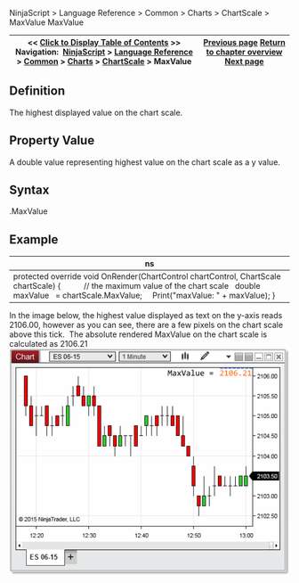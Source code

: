 ﻿
NinjaScript > Language Reference > Common > Charts > ChartScale > MaxValue
MaxValue

| << [Click to Display Table of Contents](chartscale_maxvalue.md) >> **Navigation:**     [NinjaScript](ninjascript.md) > [Language Reference](language_reference_wip.md) > [Common](common.md) > [Charts](chart.md) > [ChartScale](chartscale.md) > MaxValue | [Previous page](maxminusmin.md) [Return to chapter overview](chartscale.md) [Next page](chartscale_minvalue.md) |
| --- | --- |

## Definition
The highest displayed value on the chart scale. 
## 
## Property Value
A double value representing highest value on the chart scale as a y value.
 
## Syntax
<chartScale>.MaxValue
 
## Example
| ns |
| --- |
| protected override void OnRender(ChartControl chartControl, ChartScale chartScale) {             // the maximum value of the chart scale    double maxValue   = chartScale.MaxValue;      Print("maxValue: " + maxValue); } |

In the image below, the highest value displayed as text on the y-axis reads 2106.00, however as you can see, there are a few pixels on the chart scale above this tick.  The absolute rendered MaxValue on the chart scale is calculated as 2106.21  
 
![MaxValue](maxvalue.png)
